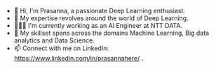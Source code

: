 - 👋 Hi, I'm Prasanna, a passionate Deep Learning enthusiast.
- 👀 My expertise revolves around the world of Deep Learning.
- 🧑🏻‍💻 I'm currently working as an AI Engineer at NTT DATA.
- 🌱 My skillset spans across the domains Machine Learning, Big data analytics and Data Science.
- 📫 Connect with me on LinkedIn: https://www.linkedin.com/in/prasannahere/ .

<!---
83here/83here is a ✨ special ✨ repository because its `README.md` (this file) appears on your GitHub profile.
You can click the Preview link to take a look at your changes.
--->
